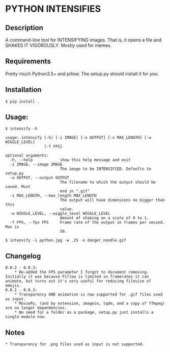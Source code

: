 # PYTHON INTENSIFIES

## Description

A command-line tool for INTENSIFYING images. That is, it opens a file and SHAKES IT VIGOROUSLY. Mostly used for memes.

## Requirements

Pretty much Python3.5+ and pillow. The setup.py should install it for you.

## Installation

    $ pip install .

## Usage:
    
    $ intensify -h

	usage: intensify [-h] [-i IMAGE] [-o OUTPUT] [-s MAX_LENGTH] [-w WIGGLE_LEVEL]
					 [-f FPS]

	optional arguments:
	  -h, --help            show this help message and exit
	  -i IMAGE, --image IMAGE
							The image to be INTENSIFIED. Defaults to setup.py
	  -o OUTPUT, --output OUTPUT
							The filename to which the output should be saved. Must
							end in ".gif"
	  -s MAX_LENGTH, --max_length MAX_LENGTH
							The output will have dimensions no bigger than this
							value.
	  -w WIGGLE_LEVEL, --wiggle_level WIGGLE_LEVEL
							Amount of shaking on a scale of 0 to 1.
	  -f FPS, --fps FPS     Frame rate of the output in frames per second. Max is
							50.

    $ intensify -i python.jpg -w .25 -o danger_noodle.gif


## Changelog
    0.0.2 - 0.0.3:
        * Re-added the FPS parameter I forgot to document removing. Initially it was because Pillow is limited in framerates it can animate, but turns out it's very useful for reducing filesize of emojis.
    0.0.1 - 0.0.2:
        * Transparency AND animation is now supported for .gif files used as input.
        * MoviePy, (and by extension, imageio, tqdm, and a copy of ffmpeg) are no longer dependencies.
        * No need for a folder as a package, setup.py just installs a single module now.

## Notes
    * Transparency for .png files used as input is not supported.
